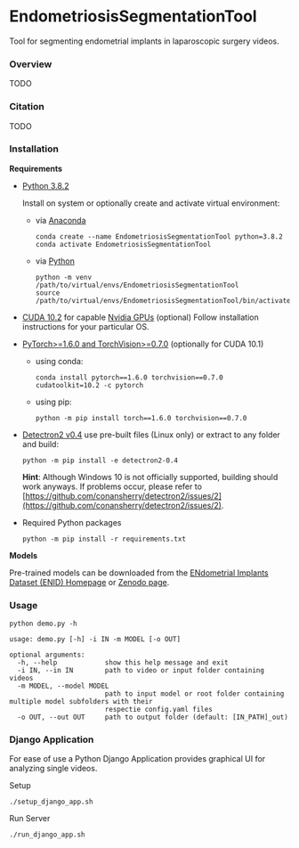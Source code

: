 # EndometriosisSegmentationTool

Tool for segmenting endometrial implants in laparoscopic surgery videos.

### Overview

TODO

### Citation

TODO

### Installation

**Requirements**

- [Python 3.8.2](https://www.python.org/downloads/release/python-382/)

  Install on system or optionally create and activate virtual environment:

  - via [Anaconda](https://anaconda.org/)

    ```
    conda create --name EndometriosisSegmentationTool python=3.8.2
    conda activate EndometriosisSegmentationTool

    ```

  - via [Python](https://www.python.org/)

    ```
    python -m venv /path/to/virtual/envs/EndometriosisSegmentationTool
    source /path/to/virtual/envs/EndometriosisSegmentationTool/bin/activate
    ```

- [CUDA 10.2](https://developer.nvidia.com/cuda-10.2-download-archive) for capable [Nvidia GPUs](https://developer.nvidia.com/cuda-gpus) (optional)
  Follow installation instructions for your particular OS.
- [PyTorch>=1.6.0 and TorchVision>=0.7.0](https://pytorch.org/get-started/previous-versions/) (optionally for CUDA 10.1)
  - using conda:
    ```
    conda install pytorch==1.6.0 torchvision==0.7.0 cudatoolkit=10.2 -c pytorch
    ```
  - using pip:
    ```
    python -m pip install torch==1.6.0 torchvision==0.7.0
    ```
- [Detectron2 v0.4](https://github.com/facebookresearch/detectron2/releases/tag/v0.4)
  use pre-built files (Linux only) or extract to any folder and build:
  ```
  python -m pip install -e detectron2-0.4
  ```
  **Hint**: Although Windows 10 is not officially supported, building should work anyways. If problems occur, please refer to [https://github.com/conansherry/detectron2/issues/2](https://github.com/conansherry/detectron2/issues/2).
- Required Python packages
  ```
  python -m pip install -r requirements.txt
  ```

**Models**

Pre-trained models can be downloaded from the [ENdometrial Implants Dataset (ENID) Homepage](http://ftp.itec.aau.at/datasets/ENID/) or [Zenodo page](10.5281/zenodo.4570969).

### Usage

```
python demo.py -h
```

```
usage: demo.py [-h] -i IN -m MODEL [-o OUT]

optional arguments:
  -h, --help            show this help message and exit
  -i IN, --in IN        path to video or input folder containing videos
  -m MODEL, --model MODEL
                        path to input model or root folder containing multiple model subfolders with their
                        respectie config.yaml files
  -o OUT, --out OUT     path to output folder (default: [IN_PATH]_out)
```

### Django Application

For ease of use a Python Django Application provides graphical UI for analyzing single videos.

Setup

```
./setup_django_app.sh
```

Run Server

```
./run_django_app.sh
```
